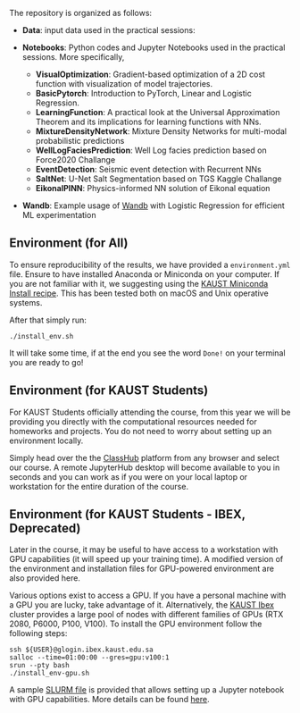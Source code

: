 The repository is organized as follows:

- **Data**: input data used in the practical sessions:

- **Notebooks**: Python codes and Jupyter Notebooks used in the practical sessions. More specifically,

   - **VisualOptimization**: Gradient-based optimization of a 2D cost function with visualization of model trajectories.
   - **BasicPytorch**: Introduction to PyTorch, Linear and Logistic Regression.
   - **LearningFunction**: A practical look at the Universal Approximation Theorem and its implications for learning functions with NNs.
   - **MixtureDensityNetwork**: Mixture Density Networks for multi-modal probabilistic predictions
   - **WellLogFaciesPrediction**: Well Log facies prediction based on Force2020 Challange
   - **EventDetection**: Seismic event detection with Recurrent NNs
   - **SaltNet**: U-Net Salt Segmentation based on TGS Kaggle Challange
   - **EikonalPINN**: Physics-informed NN solution of Eikonal equation

- **Wandb**: Example usage of [Wandb](https://wandb.ai/site) with Logistic Regression for efficient ML experimentation

## Environment (for All)

To ensure reproducibility of the results, we have provided a `environment.yml` file. Ensure to have installed Anaconda
or Miniconda on your computer. If you are not familiar with it, we suggesting using the 
[KAUST Miniconda Install recipe](https://github.com/kaust-rccl/ibex-miniconda-install). This has been tested 
both on macOS and Unix operative systems.

After that simply run:
```
./install_env.sh
```
It will take some time, if at the end you see the word `Done!` on your terminal you are ready to go!


## Environment (for KAUST Students)

For KAUST Students officially attending the course, from this year we will be providing you directly with the computational resources
needed for homeworks and projects. You do not need to worry about setting up an environment locally. 

Simply head over the the [ClassHub](https://classhub.kaust.edu.sa) platform from any browser and select our course. A remote JupyterHub
desktop will become available to you in seconds and you can work as if you were on your local laptop or workstation for the entire 
duration of the course.

## Environment (for KAUST Students - IBEX, Deprecated)

Later in the course, it may be useful to have access to a workstation with GPU capabilities (it will speed up your training time).
A modified version of the environment and installation files for GPU-powered environment are also provided here.

Various options exist to access a GPU. If you have a personal machine with a GPU you are lucky, 
take advantage of it. Alternatively, the [KAUST Ibex](https://www.hpc.kaust.edu.sa/ibex) cluster provides a large pool of nodes with different 
families of GPUs (RTX 2080, P6000, P100, V100). To install the GPU environment follow the following steps:
```
ssh ${USER}@glogin.ibex.kaust.edu.sa
salloc --time=01:00:00 --gres=gpu:v100:1 
srun --pty bash
./install_env-gpu.sh
```

A sample [SLURM file](https://github.com/DIG-Kaust/MLgeoscience/blob/main/labs/jupyter_notebook_ibex.slurm) is provided 
that allows setting up a Jupyter notebook with GPU capabilities. More details can be found [here](https://kaust-supercomputing-lab.atlassian.net/wiki/spaces/Doc/pages/88080449/Interactive+computing+using+Jupyter+Notebooks+on+KSL+platforms). 


